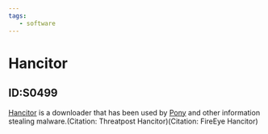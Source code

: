 ```yaml
---
tags:
   - software
---
```

# Hancitor
## ID:S0499
[Hancitor](/mitre/software/S0499) is a downloader that has been used by [Pony](/mitre/software/S0453) and other information stealing malware.(Citation: Threatpost Hancitor)(Citation: FireEye Hancitor)
